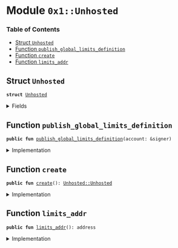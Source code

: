 
<a name="0x1_Unhosted"></a>

# Module `0x1::Unhosted`

### Table of Contents

-  [Struct `Unhosted`](#0x1_Unhosted_Unhosted)
-  [Function `publish_global_limits_definition`](#0x1_Unhosted_publish_global_limits_definition)
-  [Function `create`](#0x1_Unhosted_create)
-  [Function `limits_addr`](#0x1_Unhosted_limits_addr)



<a name="0x1_Unhosted_Unhosted"></a>

## Struct `Unhosted`



<pre><code><b>struct</b> <a href="#0x1_Unhosted">Unhosted</a>
</code></pre>



<details>
<summary>Fields</summary>


<dl>
<dt>

<code>dummy_field: bool</code>
</dt>
<dd>

</dd>
</dl>


</details>

<a name="0x1_Unhosted_publish_global_limits_definition"></a>

## Function `publish_global_limits_definition`



<pre><code><b>public</b> <b>fun</b> <a href="#0x1_Unhosted_publish_global_limits_definition">publish_global_limits_definition</a>(account: &signer)
</code></pre>



<details>
<summary>Implementation</summary>


<pre><code><b>public</b> <b>fun</b> <a href="#0x1_Unhosted_publish_global_limits_definition">publish_global_limits_definition</a>(account: &signer) {
    <b>assert</b>(<a href="Signer.md#0x1_Signer_address_of">Signer::address_of</a>(account) == <a href="#0x1_Unhosted_limits_addr">limits_addr</a>(), 100042);
    // These are limits for testnet _only_.
    <a href="AccountLimits.md#0x1_AccountLimits_publish_unrestricted_limits">AccountLimits::publish_unrestricted_limits</a>(account);
    /*<a href="AccountLimits.md#0x1_AccountLimits_publish_limits_definition">AccountLimits::publish_limits_definition</a>(
        10000,
        10000,
        50000,
        31540000000000
    );*/
    <a href="AccountLimits.md#0x1_AccountLimits_certify_limits_definition">AccountLimits::certify_limits_definition</a>(account, <a href="#0x1_Unhosted_limits_addr">limits_addr</a>());
}
</code></pre>



</details>

<a name="0x1_Unhosted_create"></a>

## Function `create`



<pre><code><b>public</b> <b>fun</b> <a href="#0x1_Unhosted_create">create</a>(): <a href="#0x1_Unhosted_Unhosted">Unhosted::Unhosted</a>
</code></pre>



<details>
<summary>Implementation</summary>


<pre><code><b>public</b> <b>fun</b> <a href="#0x1_Unhosted_create">create</a>(): <a href="#0x1_Unhosted">Unhosted</a> {
    <b>assert</b>(<a href="Testnet.md#0x1_Testnet_is_testnet">Testnet::is_testnet</a>(), 10041);
    <a href="#0x1_Unhosted">Unhosted</a> {  }
}
</code></pre>



</details>

<a name="0x1_Unhosted_limits_addr"></a>

## Function `limits_addr`



<pre><code><b>public</b> <b>fun</b> <a href="#0x1_Unhosted_limits_addr">limits_addr</a>(): address
</code></pre>



<details>
<summary>Implementation</summary>


<pre><code><b>public</b> <b>fun</b> <a href="#0x1_Unhosted_limits_addr">limits_addr</a>(): address {
    <a href="CoreAddresses.md#0x1_CoreAddresses_ASSOCIATION_ROOT_ADDRESS">CoreAddresses::ASSOCIATION_ROOT_ADDRESS</a>()
}
</code></pre>



</details>
